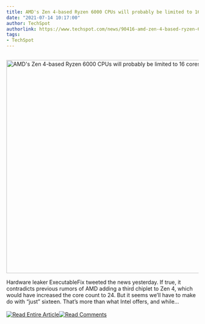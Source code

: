 ```yaml
---
title: AMD's Zen 4-based Ryzen 6000 CPUs will probably be limited to 16 cores
date: "2021-07-14 10:17:00"
author: TechSpot
authorlink: https://www.techspot.com/news/90416-amd-zen-4-based-ryzen-6000-cpus-could.html
tags:
- TechSpot
---
```

<a href="https://www.techspot.com/news/90416-amd-zen-4-based-ryzen-6000-cpus-could.html" target="_blank"><img src="https://static.techspot.com/images2/news/ts3_thumbs/2021/04/2021-04-26-ts3_thumbs-58f.jpg" width="800" height="560" style="padding: 15px 0" title="AMD's Zen 4-based Ryzen 6000 CPUs will probably be limited to 16 cores" /></a><br />Hardware leaker ExecutableFix tweeted the news yesterday. If true, it contradicts previous rumors of AMD adding a third chiplet to Zen 4, which would have increased the core count to 24. But it seems we’ll have to make do with “just” sixteen. That’s more than what Intel offers, and while...<br /><br /><a href="https://www.techspot.com/news/90416-amd-zen-4-based-ryzen-6000-cpus-could.html"><img src="https://static.techspot.com/images/rss/rss_buttons_01.png" border="0" alt="Read Entire Article" /></a><a href="https://www.techspot.com/news/90416-amd-zen-4-based-ryzen-6000-cpus-could.html#comments"><img src="https://static.techspot.com/images/rss/rss_buttons_02.png" border="0" alt="Read Comments" /></a><br /><br />